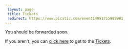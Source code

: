 ```yaml
---
 layout: page
 title: Tickets
 redirect: https://www.picatic.com/event14891755889981
---
```


You should be forwarded soon.

If you aren't, you can [click here][1] to get to the [Tickets][1].

[1]: https://www.picatic.com/event14891755889981
